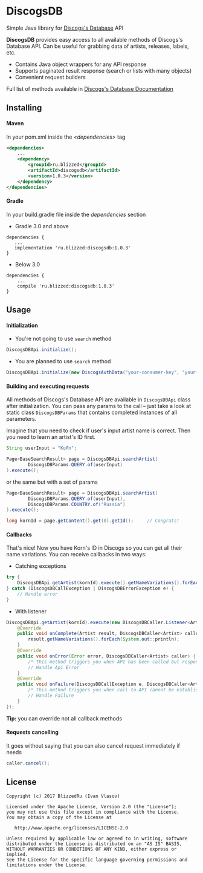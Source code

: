 # DiscogsDB
Simple Java library for [Discogs's Database][doc] API

**DiscogsDB** provides easy access to all available methods of Discogs's Database API. 
Can be useful for grabbing data of artists, releases, labels, etc.

* Contains Java object wrappers for any API response
* Supports paginated result response (search or lists with many objects)
* Convenient request builders

Full list of methods available in [Discogs's Database Documentation][doc]

## Installing

#### Maven

In your pom.xml inside the *\<dependencies>* tag
```xml
<dependencies>
    ...
    <dependency>
        <groupId>ru.blizzed</groupId>
        <artifactId>discogsdb</artifactId>
        <version>1.0.3</version>
    </dependency>
</dependencies>
```

#### Gradle

In your build.gradle file inside the *dependencies* section

* Gradle 3.0 and above
``` 
dependencies {
   ...
   implementation 'ru.blizzed:discogsdb:1.0.3'
}
```
  
* Below 3.0
``` 
dependencies {
    ...
    compile 'ru.blizzed:discogsdb:1.0.3'
}
```
  
## Usage

#### Initialization

* You're not going to use `search` method

```java 
DiscogsDBApi.initialize();
```

* You are planned to use `search` method

```java 
DiscogsDBApi.initialize(new DiscogsAuthData("your-consumer-key", "your-consumer-secret"));
```

#### Building and executing requests

All methods of Discogs's Database API are available in `DiscogsDBApi` class after initialization.
You can pass any params to the call – just take a look at static class `DiscogsDBParams` that 
contains completed instances of all parameters.

Imagine that you need to check if user's input artist name is correct. Then you need to 
learn an artist's ID first. 

```java 
String userInput = "KoЯn";
```

```java 
Page<BaseSearchResult> page = DiscogsDBApi.searchArtist(
        DiscogsDBParams.QUERY.of(userInput)
).execute();
```

or the same but with a set of params

```java 
Page<BaseSearchResult> page = DiscogsDBApi.searchArtist(
        DiscogsDBParams.QUERY.of(userInput),
        DiscogsDBParams.COUNTRY.of("Russia")
).execute();
```

```java 
long kornId = page.getContent().get(0).getId();     // Congrats!
```


#### Callbacks
That's nice! Now you have Korn's ID in Discogs so you can get all their name variations. 
You can receive callbacks in two ways:

* Catching exceptions
```java 
try {
    DiscogsDBApi.getArtist(kornId).execute().getNameVariations().forEach(System.out::println);
} catch (DiscogsDBCallException | DiscogsDBErrorException e) {
    // Handle error
} 
```
* With listener
```java 
DiscogsDBApi.getArtist(kornId).execute(new DiscogsDBCaller.Listener<Artist>() {
    @Override
    public void onComplete(Artist result, DiscogsDBCaller<Artist> caller) {
        result.getNameVariations().forEach(System.out::println);
    }
    @Override
    public void onError(Error error, DiscogsDBCaller<Artist> caller) {
        /* This method triggers you when API has been called but response contains an error */
        // Handle Api Error
    }
    @Override
    public void onFailure(DiscogsDBCallException e, DiscogsDBCaller<Artist> caller) {
        /* This method triggers you when call to API cannot be established. E.g. no internet connection */
        // Handle Failure
    }
});
```
**Tip:** you can override not all callback methods

#### Requests cancelling
It goes without saying that you can also cancel request immediately if needs
```java 
caller.cancel();
```

## License

```
Copyright (c) 2017 BlizzedRu (Ivan Vlasov)

Licensed under the Apache License, Version 2.0 (the "License");
you may not use this file except in compliance with the License.
You may obtain a copy of the License at

   http://www.apache.org/licenses/LICENSE-2.0

Unless required by applicable law or agreed to in writing, software
distributed under the License is distributed on an "AS IS" BASIS,
WITHOUT WARRANTIES OR CONDITIONS OF ANY KIND, either express or implied.
See the License for the specific language governing permissions and
limitations under the License.
```

[doc]: http://www.discogs.com/developers/#page:database